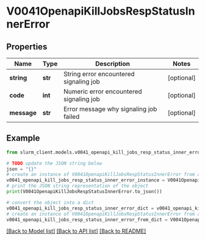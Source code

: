 # V0041OpenapiKillJobsRespStatusInnerError


## Properties

Name | Type | Description | Notes
------------ | ------------- | ------------- | -------------
**string** | **str** | String error encountered signaling job | [optional] 
**code** | **int** | Numeric error encountered signaling job | [optional] 
**message** | **str** | Error message why signaling job failed | [optional] 

## Example

```python
from slurm_client.models.v0041_openapi_kill_jobs_resp_status_inner_error import V0041OpenapiKillJobsRespStatusInnerError

# TODO update the JSON string below
json = "{}"
# create an instance of V0041OpenapiKillJobsRespStatusInnerError from a JSON string
v0041_openapi_kill_jobs_resp_status_inner_error_instance = V0041OpenapiKillJobsRespStatusInnerError.from_json(json)
# print the JSON string representation of the object
print(V0041OpenapiKillJobsRespStatusInnerError.to_json())

# convert the object into a dict
v0041_openapi_kill_jobs_resp_status_inner_error_dict = v0041_openapi_kill_jobs_resp_status_inner_error_instance.to_dict()
# create an instance of V0041OpenapiKillJobsRespStatusInnerError from a dict
v0041_openapi_kill_jobs_resp_status_inner_error_from_dict = V0041OpenapiKillJobsRespStatusInnerError.from_dict(v0041_openapi_kill_jobs_resp_status_inner_error_dict)
```
[[Back to Model list]](../README.md#documentation-for-models) [[Back to API list]](../README.md#documentation-for-api-endpoints) [[Back to README]](../README.md)


